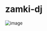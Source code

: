 # zamki-dj

![image](https://user-images.githubusercontent.com/91953879/195148147-ec65085a-d628-4722-abea-11656336bef7.png)
